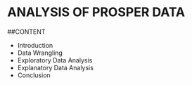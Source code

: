 # ANALYSIS OF PROSPER DATA
##CONTENT<br>
- Introduction
- Data Wrangling
- Exploratory Data Analysis
- Explanatory Data Analysis
- Conclusion
